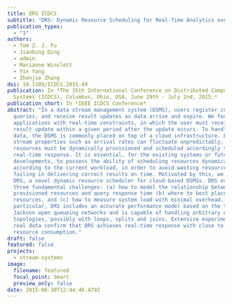 ```yaml
---
title: DRS ICDCS
subtitle: "DRS: Dynamic Resource Scheduling for Real-Time Analytics over Fast Streams. "
publication_types:
  - "1"
authors:
  - Tom Z. J. Fu
  - Jianbing Ding
  - admin
  - Marianne Winslett
  - Yin Yang
  - Zhenjie Zhang
doi: 10.1109/ICDCS.2015.49
publication: In *The 35th International Conference on Distributed Computing
  Systems (ICDCS), Columbus, Ohio, USA, June 29th - July 2nd, 2015.*
publication_short: In *IEEE ICDCS Conference*
abstract: "In a data stream management system (DSMS), users register continuous
  queries, and receive result updates as data arrive and expire. We focus on
  applications with real-time constraints, in which the user must receive each
  result update within a given period after the update occurs. To handle fast
  data, the DSMS is commonly placed on top of a cloud infrastructure. Because
  stream properties such as arrival rates can fluctuate unpredictably, cloud
  resources must be dynamically provisioned and scheduled accordingly to ensure
  real-time response. It is essential, for the existing systems or future
  developments, to possess the ability of scheduling resources dynamically
  according to the current workload, in order to avoid wasting resources, or
  failing in delivering correct results on time. Motivated by this, we propose
  DRS, a novel dynamic resource scheduler for cloud-based DSMSs. DRS overcomes
  three fundamental challenges: (a) how to model the relationship between the
  provisioned resources and query response time (b) where to best place
  resources, and (c) how to measure system load with minimal overhead. In
  particular, DRS includes an accurate performance model based on the theory of
  Jackson open queueing networks and is capable of handling arbitrary operator
  topologies, possibly with loops, splits and joins. Extensive experiments with
  real data confirm that DRS achieves real-time response with close to optimal
  resource consumption."
draft: false
featured: false
projects:
  - stream-systems
image:
  filename: featured
  focal_point: Smart
  preview_only: false
date: 2015-06-30T12:44:46.479Z
---
```

